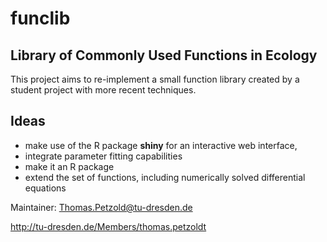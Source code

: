 # funclib

## Library of Commonly Used Functions in Ecology

This project aims to re-implement a small function library
created by a student project with more recent techniques.

## Ideas

* make use of the R package **shiny** for an interactive web interface,
* integrate parameter fitting capabilities
* make it an R package
* extend the set of functions, including numerically solved
  differential equations

Maintainer: Thomas.Petzold@tu-dresden.de

http://tu-dresden.de/Members/thomas.petzoldt

